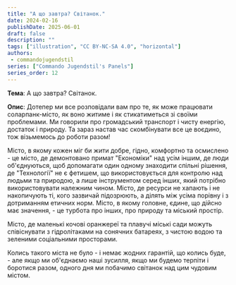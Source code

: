 ```yaml
---
title: "А що завтра? Світанок."
date: 2024-02-16
publishDate: 2025-06-01
draft: false
description: ""
tags: ["illustration", "CC BY-NC-SA 4.0", "horizontal"]
authors:
 - commandojugendstil
series: ["Commando Jugendstil's Panels"]
series_order: 12
---
```


**Тема**: 
А що завтра? Світанок.

**Опис**:
Дотепер ми все розповідали вам про те, як може працювати соларпанк-місто, як воно житиме і як стикатиметься зі своїми проблемами. Ми говорили про громадський транспорт і чисту енергію, достаток і природу. Та зараз настав час скомбінувати все це воєдино, тож візьмемось до роботи разом!

Місто, в якому кожен міг би жити добре, гідно, комфортно та осмислено - це місто, де демонтовано примат "Економіки" над усім іншим, де люди об'єднуються, щоб допомагати один одному знаходити спільні рішення, де "Технології" не є фетишем, що використовується для контролю над людьми та природою, а лише інструментом серед інших, який потрібно використовувати належним чином. Місто, де ресурси не хапають і не накопичують ті, кого зазвичай підозрюють, а ділять між усіма порівну і з дотриманням етичних норм. Місто, в якому головне, єдине, що дійсно має значення, - це турбота про інших, про природу та міський простір.

Місто, де маленькі кочові оранжереї та плавучі міські сади можуть співіснувати з гідролітаками на сонячних батареях, з чистою водою та зеленими соціальними просторами.

Колись такого міста не було - і немає жодних гарантій, що колись буде, - але якщо ми об'єднаємо наші зусилля, якщо ми будемо терпіти і боротися разом, одного дня ми побачимо світанок над цим чудовим містом.
